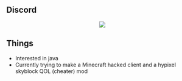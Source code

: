 ## Discord

<p align="center">
  <img src="https://discord.c99.nl/widget/theme-1/643962368715653190.png" />
</p>

## Things
- Interested in java
- Currently trying to make a Minecraft hacked client and a hypixel skyblock QOL (cheater) mod

<!--
**Decscots/Decscots** is a ✨ _special_ ✨ repository because its `README.md` (this file) appears on your GitHub profile.

Here are some ideas to get you started:

- 🔭 I’m currently working on ...
- 🌱 I’m currently learning ...
- 👯 I’m looking to collaborate on ...
- 🤔 I’m looking for help with ...
- 💬 Ask me about ...
- 📫 How to reach me: ...
- 😄 Pronouns: ...
- ⚡ Fun fact: ...
-->
